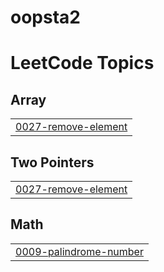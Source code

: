 # oopsta2
<!---LeetCode Topics Start-->
# LeetCode Topics
## Array
|  |
| ------- |
| [0027-remove-element](https://github.com/adwaiti-04/oopsta2/tree/master/0027-remove-element) |
## Two Pointers
|  |
| ------- |
| [0027-remove-element](https://github.com/adwaiti-04/oopsta2/tree/master/0027-remove-element) |
## Math
|  |
| ------- |
| [0009-palindrome-number](https://github.com/adwaiti-04/oopsta2/tree/master/0009-palindrome-number) |
<!---LeetCode Topics End-->